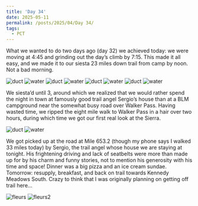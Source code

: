 ```yaml
---
title: 'Day 34'
date: 2025-05-11
permalink: /posts/2025/04/Day 34/
tags:
  - PCT
---
```


What we wanted to do two days ago (day 32) we achieved today: we were moving at 4:45 and grinding out the day’s climb by 7:15. This made it all easy, and we made it to our siesta 23 miles down trail from camp by noon. Not a bad morning. 

![duct](/images/IMG_5144.jpeg)
![water](/images/IMG_5145.jpeg)
![duct](/images/IMG_5148.jpeg)
![water](/images/IMG_5150.jpeg)
![duct](/images/IMG_5152.jpeg)
![water](/images/IMG_5158.jpeg)
![duct](/images/IMG_5159.jpeg)
![water](/images/IMG_5160.jpeg)


We siesta’d until 3, around which we realized that we would rather spend the night in town at famously good trail angel Sergio’s house than at a BLM campground near the somewhat busy road over Walker Pass. Having wasted time, we ripped the eight mile walk to Walker Pass in a hair over two hours, during which time we got our first real look at the Sierra.

![duct](/images/IMG_5166.jpeg)
![water](/images/IMG_5167.jpeg)

We got picked up at the road at Mile 653.2 (though my phone says I walked 33 miles today) by Sergio, the trail angel whose house we are staying at tonight. His frightening driving and lack of seatbelts were more than made up for by his charm and funny stories, not to mention his generosity with his time and space! Dinner was a big pizza and an ice cream sundae. Tomorrow: resupply, breakfast, and back on trail towards Kennedy Meadows South. Crazy to think that I was originally planning on getting off trail here…

![fleurs](/images/IMG_5163.jpeg)
![fleurs2](/images/IMG_5165.jpeg)
